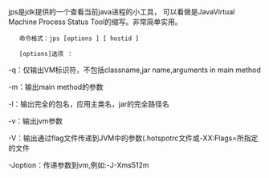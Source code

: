  jps是jdk提供的一个查看当前java进程的小工具， 可以看做是JavaVirtual Machine Process Status Tool的缩写。非常简单实用。

       命令格式：jps [options ] [ hostid ] 

       [options]选项 ：
-q：仅输出VM标识符，不包括classname,jar name,arguments in main method 

-m：输出main method的参数 

-l：输出完全的包名，应用主类名，jar的完全路径名 

-v：输出jvm参数 

-V：输出通过flag文件传递到JVM中的参数(.hotspotrc文件或-XX:Flags=所指定的文件 

-Joption：传递参数到vm,例如:-J-Xms512m